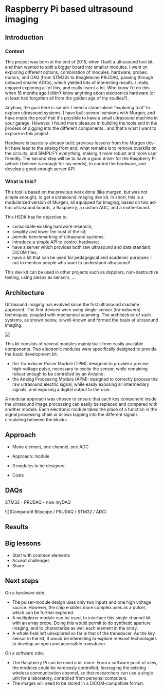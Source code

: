 # Raspberry Pi based ultrasound imaging


## Introduction

### Context 

This project was born at the end of 2015, when I built a ultrasound tool kit, and then wanted to split a bigger board into smaller modules. I went on exploring different options, combination of modules, hardware, probes, motors, and DAQ (from STM32s to Beaglebone PRUDAQ, passing through onboard smaller ADCs), which yielded lots of interesting results. I really enjoyed exploring all of this, and really learnt a lot. Who know I'd do this when 18 months ago I didn't know anything about electronics hardware (or at least had forgotten all from the golden age of my studies?).

Anyhow, the goal here is simple. I need a stand-alone "exploring tool" to explore ultrasound systems. I have built several versions with Murgen, and have made the proof that it's possible to have a small ultrasound machine in your garage. However, I found more pleasure in building the tools and in the process of digging into the different components.. and that's what I want to explore in this project.

Hardware is basically already built: previous lessons from the Murgen dev-kit have lead to the analog front end, what remains is to remove overkills on the circuits, and SIMPLIFY everything, making it more robust and more user friendly. The second step will be to have a good driver for the Raspberry Pi (which I believe is enough for my needs), to control the hardware, and develop a good enough server API.

### What is this?

This tool is based on the previous work done (like murgen, but was not simple enough), to get a ultrasound imaging dev kit. In short, this is a modularized version of Murgen, all equipped for imaging, based on two ad-hoc ultrasound boards, a Raspberry, a custom ADC, and a motherboard.

This HSDK has for objective to:

- consolidate existing hardware research;
- simplify and lower the cost of the kit;
- permits benchmarking of ultrasound systems;
- introduce a simple API to control hardware;
- have a server which provides both raw ultrasound and data standard DICOM files;
- have a kit that can be used for pedagogical and academic purposes - not to mention people who want to understand ultrasound!

This dev kit can be used in other projects such as dopplers, non-destructive testing, using piezos as sensors, ... 

## Architecture

Ultrasound imaging has evolved since the first ultrasound machine appeared. The first devices were using single-sensor (transducers) techniques, coupled with mechanical scanning. The architecture of such systems, as shown below, is well-known and formed the basis of ultrasound imaging.

![](http://openhardware.metajnl.com/articles/10.5334/joh.2/joh-1-2-g1.png/?action=download)

This kit consists of several modules mainly built from easily available components. Two electronic modules were specifically designed to provide the basic development kit. 

* the Transducer Pulser Module (TPM): designed to provide a precise high-voltage pulse, necessary to excite the sensor, while remaining robust enough to be controlled by an Arduino;
* the Analog Processing Module (APM): designed to correctly process the raw ultrasound electric signal, while easily exposing all intermediary signals, and exposing a digital output to the user.

A modular approach was chosen to ensure that each key component inside the ultrasound image processing can easily be replaced and compared with another module. Each electronic module takes the place of a function in the signal processing chain or allows tapping into the different signals circulating between the blocks. 

## Approach

* Mono element, one channel, one ADC
* Approach: module
* 3 modules to be designed

* Costs

## DAQs

STM32 - PRUDAQ - now myDAQ

![](Comparatif Bitscope / PRUDAQ / STM32 / ADC)

## Results



## Big lessons

* Start with common elements
* Accept challenges
* Share

## Next steps

On a hardware side..
* The pulser-module design uses only two inputs and one high voltage source. However, the chip enables more complex uses as a pulser, which can be further explored.
* A multiplexer module can be used, to interface this single channel kit with an array probe. Doing this would permit to do synthetic aperture imaging, and to characterize as well each element in the array.
* A whole field left unexplored so far is that of the transducer. As the key sensor in the kit, it would be interesting to explore relevant technologies to develop an open and accessible transducer.

On a software side:
* The Raspberry Pi can be used a bit more. From a software point of view, the modules could be wirelessly controlled, leveraging the existing wireless communication channel, so that researchers can use a single unit for a laboratory, controlled from personal computers.
* The images will need to be stored in a DICOM-compatible format. 

